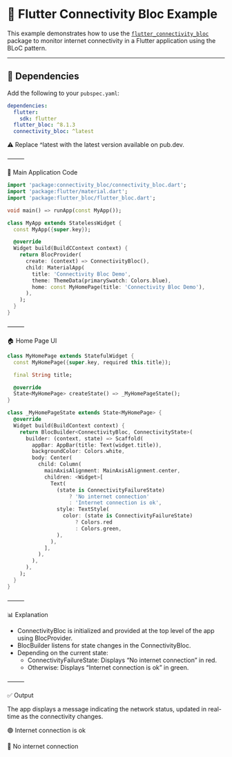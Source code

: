 # 📡 Flutter Connectivity Bloc Example

This example demonstrates how to use the [`flutter_connectivity_bloc`](https://pub.dev/packages/connectivity_bloc) package to monitor internet connectivity in a Flutter application using the BLoC pattern.

---

## 🧩 Dependencies

Add the following to your `pubspec.yaml`:

```yaml
dependencies:
  flutter:
    sdk: flutter
  flutter_bloc: ^8.1.3
  connectivity_bloc: ^latest
```

⚠️ Replace ^latest with the latest version available on pub.dev.

⸻

📱 Main Application Code
```dart
import 'package:connectivity_bloc/connectivity_bloc.dart';
import 'package:flutter/material.dart';
import 'package:flutter_bloc/flutter_bloc.dart';

void main() => runApp(const MyApp());

class MyApp extends StatelessWidget {
  const MyApp({super.key});

  @override
  Widget build(BuildCContext context) {
    return BlocProvider(
      create: (context) => ConnectivityBloc(),
      child: MaterialApp(
        title: 'Connectivity Bloc Demo',
        theme: ThemeData(primarySwatch: Colors.blue),
        home: const MyHomePage(title: 'Connectivity Bloc Demo'),
      ),
    );
  }
}
```


⸻

🏠 Home Page UI
```dart
class MyHomePage extends StatefulWidget {
  const MyHomePage({super.key, required this.title});

  final String title;

  @override
  State<MyHomePage> createState() => _MyHomePageState();
}

class _MyHomePageState extends State<MyHomePage> {
  @override
  Widget build(BuildContext context) {
    return BlocBuilder<ConnectivityBloc, ConnectivityState>(
      builder: (context, state) => Scaffold(
        appBar: AppBar(title: Text(widget.title)),
        backgroundColor: Colors.white,
        body: Center(
          child: Column(
            mainAxisAlignment: MainAxisAlignment.center,
            children: <Widget>[
              Text(
                (state is ConnectivityFailureState)
                    ? 'No internet connection'
                    : 'Internet connection is ok',
                style: TextStyle(
                  color: (state is ConnectivityFailureState)
                      ? Colors.red
                      : Colors.green,
                ),
              ),
            ],
          ),
        ),
      ),
    );
  }
}
```


⸻

📊 Explanation

- ConnectivityBloc is initialized and provided at the top level of the app using BlocProvider.
- BlocBuilder listens for state changes in the ConnectivityBloc.
- Depending on the current state:
    - ConnectivityFailureState: Displays “No internet connection” in red.
    - Otherwise: Displays “Internet connection is ok” in green.

⸻

✅ Output

The app displays a message indicating the network status, updated in real-time as the connectivity changes.

🟢 Internet connection is ok

🔴 No internet connection
